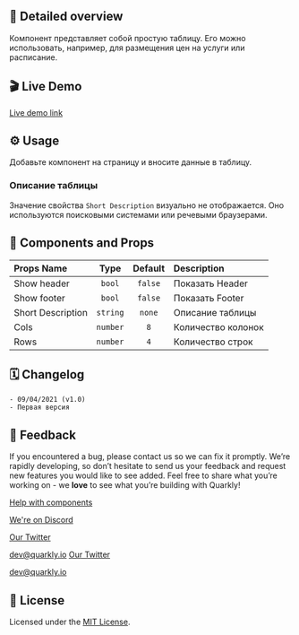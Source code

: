 ## 📖 Detailed overview

Компонент представляет собой простую таблицу. Его можно использовать, например, для размещения цен на услуги или расписание.

## 🎬 Live Demo

[Live demo link](https://quarkly-ui-components.netlify.app/table/)

## ⚙️ Usage

Добавьте компонент на страницу и вносите данные в таблицу.

### Описание таблицы

Значение свойства `Short Description` визуально не отображается. Оно используются поисковыми системами или речевыми браузерами.

## 🧩 Components and Props

| Props Name        |   Type   | Default | Description        |
| :---------------- | :------: | :-----: | :----------------- |
| Show header       |  `bool`  | `false` | Показать Header    |
| Show footer       |  `bool`  | `false` | Показать Footer    |
| Short Description | `string` | `none`  | Описание таблицы   |
| Cols              | `number` |   `8`   | Количество колонок |
| Rows              | `number` |   `4`   | Количество строк   |

## 🗓 Changelog

    - 09/04/2021 (v1.0)
    - Первая версия

## 📮 Feedback

If you encountered a bug, please contact us so we can fix it promptly. We’re rapidly developing, so don’t hesitate to send us your feedback and request new features you would like to see added. Feel free to share what you’re working on - we **love** to see what you’re building with Quarkly!

[Help with components](https://feedback.quarkly.io/communities/1-quarkly-forum/categories/7-components/topics)

[We're on Discord](https://discord.gg/f9KhSMGX)

[Our Twitter](https://twitter.com/quarklyapp)

[dev@quarkly.io](mailto:dev@quarkly.io)
[Our Twitter](https://twitter.com/quarklyapp)

[dev@quarkly.io](mailto:dev@quarkly.io)

## 📝 License

Licensed under the [MIT License](./LICENSE).

